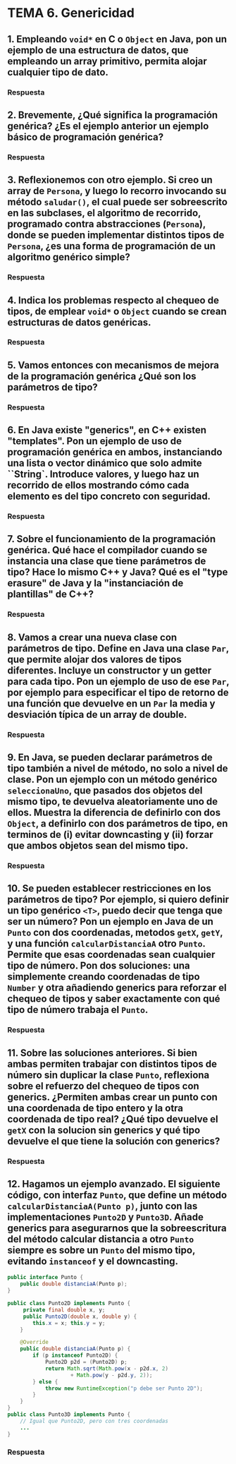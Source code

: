 <!--
Posible prompt:
<prompt>
Tengo un cuestionario con preguntas sobre "Genericidad". Debes tener en cuenta que los conocimientos previos que tengo (y por tanto tus respuestas deben ser adaptadas), son:
- C/C++ sin orientación a objetos.
- Temas de Java previos: clases y objetos, encapsulación, excepciones, composición, herencia y polimorfismo.

Cada respuesta debe tener entre 2 - 4 párrafos de longitud (sin contar los trozos de código).

Por favor, escribe en impersonal las respuestas.

Responde de una en una
</prompt>
----
-->
# TEMA 6. Genericidad

## 1. Empleando `void*` en C o `Object` en Java, pon un ejemplo de una estructura de datos, que empleando un array primitivo, permita alojar cualquier tipo de dato.

### Respuesta


## 2. Brevemente, ¿Qué significa la **programación genérica**? ¿Es el ejemplo anterior un ejemplo básico de programación genérica? 

### Respuesta


## 3. Reflexionemos con otro ejemplo. Si creo un array de `Persona`, y luego lo recorro invocando su método `saludar()`, el cual puede ser sobreescrito en las subclases, el algoritmo de recorrido, programado contra abstracciones (`Persona`), donde se pueden implementar distintos tipos de `Persona`, ¿es una forma de programación de un algoritmo genérico simple?

### Respuesta


## 4. Indica los problemas respecto al chequeo de tipos, de emplear `void*` o `Object` cuando se crean estructuras de datos genéricas. 

### Respuesta


## 5. Vamos entonces con mecanismos de mejora de la programación genérica ¿Qué son los **parámetros de tipo**? 

### Respuesta


## 6. En Java existe "generics", en C++ existen "templates". Pon un ejemplo de uso de programación genérica en ambos, instanciando una lista o vector dinámico que solo admite ``String`. Introduce valores, y luego haz un recorrido de ellos mostrando cómo cada elemento es del tipo concreto con seguridad.

### Respuesta


## 7. Sobre el funcionamiento de la programación genérica. Qué hace el compilador cuando se instancia una clase que tiene parámetros de tipo? Hace lo mismo C++ y Java? Qué es el "type erasure" de Java y la "instanciación de plantillas" de C++?

### Respuesta


## 8. Vamos a crear una nueva clase con parámetros de tipo. Define en Java una clase `Par`, que permite alojar dos valores de tipos diferentes. Incluye un constructor y un getter para cada tipo. Pon un ejemplo de uso de ese `Par`, por ejemplo para especificar el tipo de retorno de una función que devuelve en un `Par` la media y desviación típica de un array de double. 

### Respuesta


## 9. En Java, se pueden declarar parámetros de tipo también a nivel de método, no solo a nivel de clase. Pon un ejemplo con un método genérico `seleccionaUno`, que pasados dos objetos del mismo tipo, te devuelva aleatoriamente uno de ellos. Muestra la diferencia de definirlo con dos `Object`, a definirlo con dos parámetros de tipo, en terminos de (i) evitar downcasting y (ii) forzar que ambos objetos sean del mismo tipo. 

### Respuesta


## 10. Se pueden establecer restricciones en los parámetros de tipo? Por ejemplo, si quiero definir un tipo genérico `<T>`, puedo decir que tenga que ser un número? Pon un ejemplo en Java de un `Punto` con dos coordenadas, metodos `getX`, `getY`, y una función `calcularDistanciaA` otro `Punto`. Permite que esas coordenadas sean cualquier tipo de número. Pon dos soluciones: una simplemente creando coordenadas de tipo `Number` y otra añadiendo generics para reforzar el chequeo de tipos y saber exactamente con qué tipo de número trabaja el `Punto`.

### Respuesta


## 11. Sobre las soluciones anteriores. Si bien ambas permiten trabajar con distintos tipos de número sin duplicar la clase `Punto`, reflexiona sobre el refuerzo del chequeo de tipos con generics. ¿Permiten ambas crear un punto con una coordenada de tipo entero y la otra coordenada de tipo real? ¿Qué tipo devuelve el `getX` con la solucion sin generics y qué tipo devuelve el que tiene la solución con generics?

### Respuesta


## 12. Hagamos un ejemplo avanzado. El siguiente código, con interfaz `Punto`, que define un método `calcularDistanciaA(Punto p)`, junto con las implementaciones `Punto2D` y `Punto3D`. Añade generics para asegurarnos que la sobreescritura del método calcular distancia a otro `Punto` siempre es sobre un `Punto` del mismo tipo, evitando `instanceof` y el downcasting.
```java
public interface Punto { 
    public double distanciaA(Punto p); 
} 

public class Punto2D implements Punto { 
     private final double x, y; 
     public Punto2D(double x, double y) { 
        this.x = x; this.y = y; 
    } 

    @Override 
    public double distanciaA(Punto p) { 
        if (p instanceof Punto2D) { 
            Punto2D p2d = (Punto2D) p; 
            return Math.sqrt(Math.pow(x - p2d.x, 2) 
                    + Math.pow(y - p2d.y, 2)); 
        } else { 
            throw new RuntimeException("p debe ser Punto 2D"); 
        } 
    } 
} 
public class Punto3D implements Punto { 
    // Igual que Punto2D, pero con tres coordenadas
    ...
} 
```

### Respuesta
